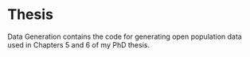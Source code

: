 # Thesis

Data Generation contains the code for generating open population data used in Chapters 5 and 6 of my PhD thesis.
